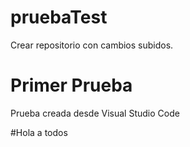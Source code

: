 # pruebaTest
Crear repositorio con cambios subidos.
# Primer Prueba
Prueba creada desde Visual Studio Code

#Hola a todos